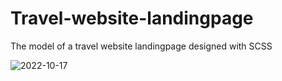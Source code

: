 # Travel-website-landingpage
The model of a travel website landingpage designed with SCSS


![2022-10-17](https://user-images.githubusercontent.com/91996303/196221360-445b66bd-5ea1-48e9-8de5-885c1c469053.png)
